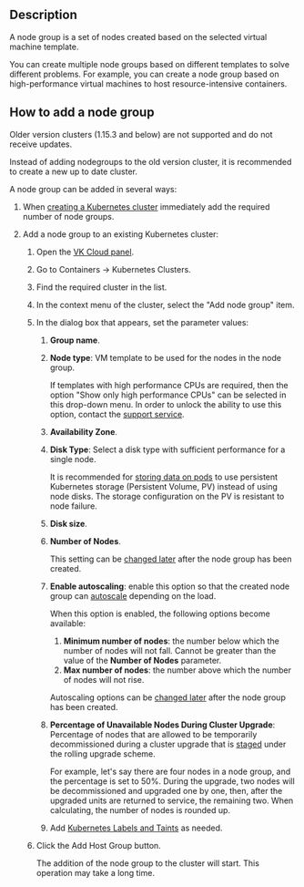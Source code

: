 ## Description

A node group is a set of nodes created based on the selected virtual machine template.

You can create multiple node groups based on different templates to solve different problems. For example, you can create a node group based on high-performance virtual machines to host resource-intensive containers.

## How to add a node group

<warn>

Older version clusters (1.15.3 and below) are not supported and do not receive updates.

Instead of adding nodegroups to the old version cluster, it is recommended to create a new up to date cluster.

</warn>

A node group can be added in several ways:

1. When [creating a Kubernetes cluster](/docs/en/base/k8s/k8s-clusters/create-k8s) immediately add the required number of node groups.
1. Add a node group to an existing Kubernetes cluster:

   1. Open the [VK Cloud panel](https://mcs.mail.ru/app/).
   1. Go to Containers → Kubernetes Clusters.
   1. Find the required cluster in the list.
   1. In the context menu of the cluster, select the "Add node group" item.
   1. In the dialog box that appears, set the parameter values:

      1. **Group name**.
      1. **Node type**: VM template to be used for the nodes in the node group.

         <info>

         If templates with high performance CPUs are required, then the option "Show only high performance CPUs" can be selected in this drop-down menu.
         In order to unlock the ability to use this option, contact the [support service](/docs/contacts).

         </info>

      1. **Availability Zone**.
      1. **Disk Type**: Select a disk type with sufficient performance for a single node.

         <info>

         It is recommended for [storing data on pods](/docs/en/base/k8s/k8s-pvc) to use persistent Kubernetes storage (Persistent Volume, PV) instead of using node disks.
         The storage configuration on the PV is resistant to node failure.

         </info>

      1. **Disk size**.
      1. **Number of Nodes**.

         This setting can be [changed later](/docs/en/base/k8s/k8s-node-groups/change-k8s-node) after the node group has been created.

      1. **Enable autoscaling**: enable this option so that the created node group can [autoscale](/docs/en/base/k8s/k8s-clusters/k8s-scale/scale-k8s) depending on the load.

         When this option is enabled, the following options become available:

         1. **Minimum number of nodes**: the number below which the number of nodes will not fall. Cannot be greater than the value of the **Number of Nodes** parameter.
         1. **Max number of nodes**: the number above which the number of nodes will not rise.

         Autoscaling options can be [changed later](/docs/en/base/k8s/k8s-node-groups/change-k8s-node) after the node group has been created.

      1. **Percentage of Unavailable Nodes During Cluster Upgrade**: Percentage of nodes that are allowed to be temporarily decommissioned during a cluster upgrade that is [staged](/docs/en/base/k8s/k8s-clusters/update-k8s) under the rolling upgrade scheme.

         For example, let's say there are four nodes in a node group, and the percentage is set to 50%. During the upgrade, two nodes will be decommissioned and upgraded one by one, then, after the upgraded units are returned to service, the remaining two. When calculating, the number of nodes is rounded up.

      1. Add [Kubernetes Labels and Taints](labels-and-taints) as needed.

   1. Click the Add Host Group button.

      The addition of the node group to the cluster will start. This operation may take a long time.
